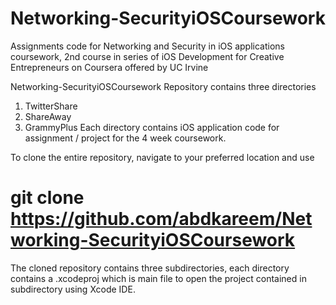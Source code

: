 # Networking-SecurityiOSCoursework
Assignments code for Networking and Security in iOS applications coursework, 2nd course in series of iOS Development for Creative Entrepreneurs on Coursera offered by UC Irvine

Networking-SecurityiOSCoursework Repository contains three directories 
  1. TwitterShare
  2. ShareAway
  3. GrammyPlus
 Each directory contains iOS application code for assignment / project for the 4 week coursework. 
 
To clone the entire repository, navigate to your preferred location and use 
# git clone https://github.com/abdkareem/Networking-SecurityiOSCoursework

The cloned repository contains three subdirectories, each directory contains a  .xcodeproj which is main file to open the project contained in subdirectory using Xcode IDE.
